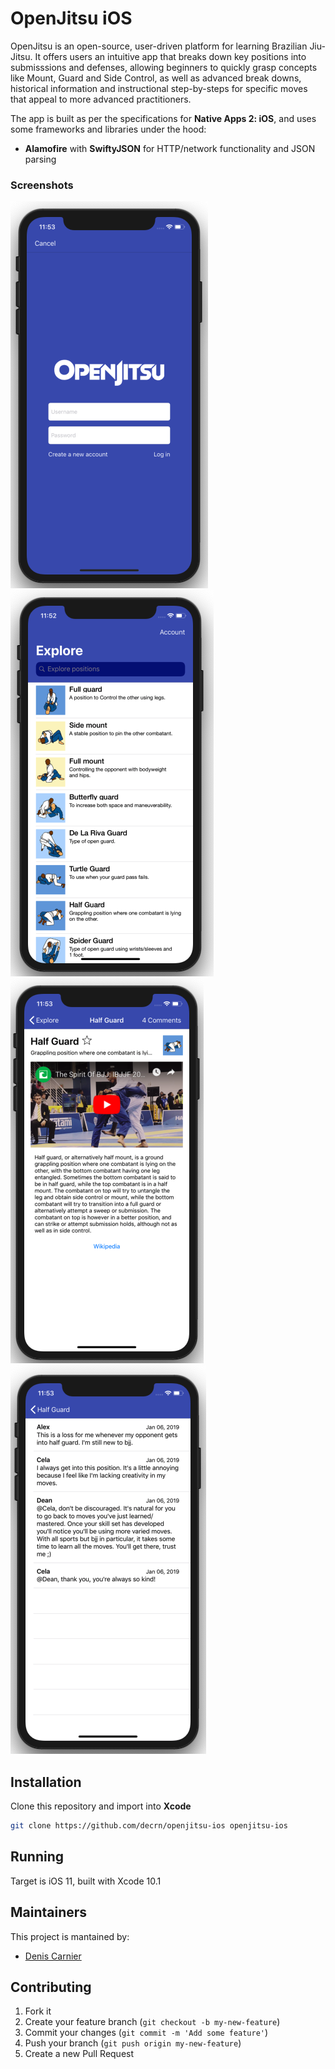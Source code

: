 # OpenJitsu iOS

OpenJitsu is an open-source, user-driven platform for learning Brazilian Jiu-Jitsu. It offers users an intuitive app that breaks down key positions into submisssions and defenses, allowing beginners to quickly grasp concepts like Mount, Guard and Side Control, as well as advanced break downs, historical information and instructional step-by-steps for specific moves that appeal to more advanced practitioners.

The app is built as per the specifications for **Native Apps 2: iOS**, and uses some frameworks and libraries under the hood:

* **Alamofire** with **SwiftyJSON** for HTTP/network functionality and JSON parsing

### Screenshots

![Login view](/showcase/login.png)
![Master view](/showcase/master.png)
![Detail view](/showcase/detail.png)
![Comments view](/showcase/comments.png)

## Installation

Clone this repository and import into **Xcode**
```bash
git clone https://github.com/decrn/openjitsu-ios openjitsu-ios
```


## Running

Target is iOS 11, built with Xcode 10.1

## Maintainers

This project is mantained by:
* [Denis Carnier](http://github.com/decrn)


## Contributing

1. Fork it
2. Create your feature branch (`git checkout -b my-new-feature`)
3. Commit your changes (`git commit -m 'Add some feature'`)
5. Push your branch (`git push origin my-new-feature`)
6. Create a new Pull Request
